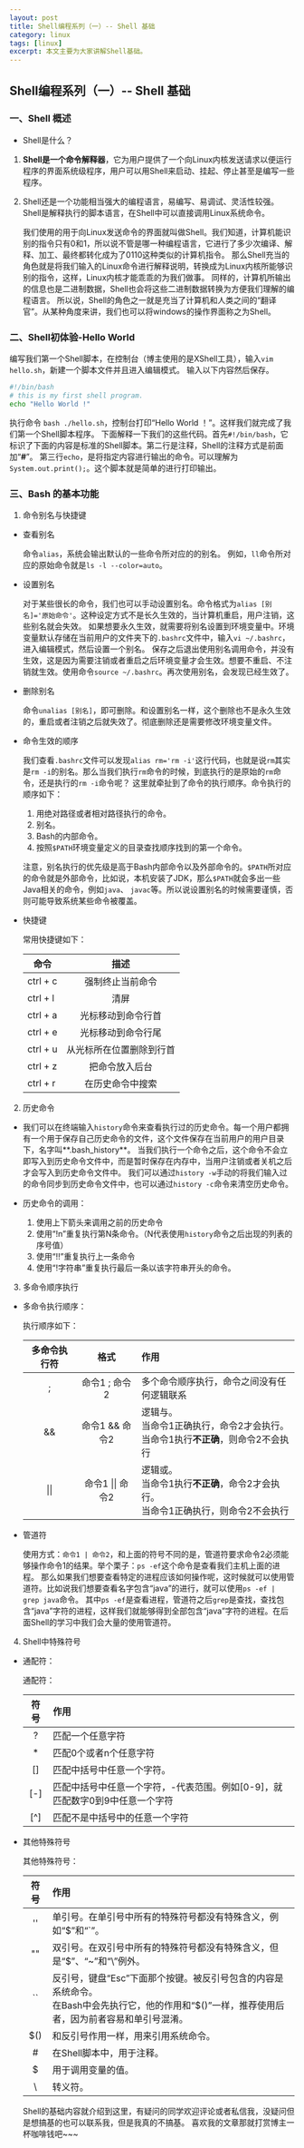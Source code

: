 ```yaml
---
layout: post
title: Shell编程系列（一）-- Shell 基础
category: linux
tags: [linux]
excerpt: 本文主要为大家讲解Shell基础。
---
```


## Shell编程系列（一）-- Shell 基础

### 一、Shell 概述

* Shell是什么？

1. **Shell是一个命令解释器**，它为用户提供了一个向Linux内核发送请求以便运行程序的界面系统级程序，用户可以用Shell来启动、挂起、停止甚至是编写一些程序。
2. Shell还是一个功能相当强大的编程语言，易编写、易调试、灵活性较强。Shell是解释执行的脚本语言，在Shell中可以直接调用Linux系统命令。

    我们使用的用于向Linux发送命令的界面就叫做Shell。我们知道，计算机能识别的指令只有0和1，所以说不管是哪一种编程语言，它进行了多少次编译、解释、加工、最终都转化成为了0110这种类似的计算机指令。
那么Shell充当的角色就是将我们输入的Linux命令进行解释说明，转换成为Linux内核所能够识别的指令，这样，Linux内核才能乖乖的为我们做事。
同样的，计算机所输出的信息也是二进制数据，Shell也会将这些二进制数据转换为方便我们理解的编程语言。
所以说，Shell的角色之一就是充当了计算机和人类之间的“翻译官”。从某种角度来讲，我们也可以将windows的操作界面称之为Shell。

### 二、Shell初体验-Hello World

编写我们第一个Shell脚本，在控制台（博主使用的是XShell工具），输入`vim hello.sh`，新建一个脚本文件并且进入编辑模式。
输入以下内容然后保存。

``` sh
#!/bin/bash
# this is my first shell program.
echo "Hello World !"
```

执行命令 `bash ./hello.sh`，控制台打印“Hello World ！”。这样我们就完成了我们第一个Shell脚本程序。
下面解释一下我们的这些代码。首先`#!/bin/bash`，它标识了下面的内容是标准的Shell脚本。第二行是注释，Shell的注释方式是前面加“**#**”。
第三行`echo`，是将指定内容进行输出的命令。可以理解为`System.out.print();`。这个脚本就是简单的进行打印输出。

### 三、Bash 的基本功能

1. 命令别名与快捷键

* 查看别名

    命令`alias`，系统会输出默认的一些命令所对应的的别名。
例如，`ll`命令所对应的原始命令就是`ls -l --color=auto`。

* 设置别名

    对于某些很长的命令，我们也可以手动设置别名。命令格式为`alias [别名]='原始命令'`。这种设定方式不是长久生效的，当计算机重启，用户注销，这些别名就会失效。
如果想要永久生效，就需要将别名设置到环境变量中。环境变量默认存储在当前用户的文件夹下的`.bashrc`文件中，输入`vi ~/.bashrc`，进入编辑模式，然后设置一个别名。
保存之后退出使用别名调用命令，并没有生效，这是因为需要注销或者重启之后环境变量才会生效。想要不重启、不注销就生效。使用命令`source ~/.bashrc`。再次使用别名，会发现已经生效了。

* 删除别名

    命令`unalias [别名]`，即可删除。和设置别名一样，这个删除也不是永久生效的，重启或者注销之后就失效了。彻底删除还是需要修改环境变量文件。

* 命令生效的顺序

    我们查看`.bashrc`文件可以发现`alias rm='rm -i'`这行代码，也就是说`rm`其实是`rm -i`的别名。那么当我们执行`rm`命令的时候，到底执行的是原始的`rm`命令，还是执行的`rm -i`命令呢？
这里就牵扯到了命令的执行顺序。命令执行的顺序如下：
    1. 用绝对路径或者相对路径执行的命令。
    2. 别名。
    3. Bash的内部命令。
    4. 按照`$PATH`环境变量定义的目录查找顺序找到的第一个命令。

    注意，别名执行的优先级是高于Bash内部命令以及外部命令的。`$PATH`所对应的命令就是外部命令，比如说，本机安装了JDK，那么`$PATH`就会多出一些Java相关的命令，例如`java`、
    `javac`等。所以说设置别名的时候需要谨慎，否则可能导致系统某些命令被覆盖。

* 快捷键

    常用快捷键如下：

    |   命令   |           描述         |
    |----------| :-------------------: |
    | ctrl + c | 强制终止当前命令        |
    | ctrl + l | 清屏                   |
    | ctrl + a | 光标移动到命令行首      |
    | ctrl + e | 光标移动到命令行尾       |
    | ctrl + u | 从光标所在位置删除到行首 |
    | ctrl + z | 把命令放入后台          |
    | ctrl + r | 在历史命令中搜索        |

2. 历史命令

* 我们可以在终端输入`history`命令来查看执行过的历史命令。每一个用户都拥有一个用于保存自己历史命令的文件，这个文件保存在当前用户的用户目录下，名字叫**.bash_history**。
当我们执行一个命令之后，这个命令不会立即写入到历史命令文件中，而是暂时保存在内存中，当用户注销或者关机之后才会写入到历史命令文件中。
我们可以通过`history -w`手动的将我们输入过的命令同步到历史命令文件中，也可以通过`history -c`命令来清空历史命令。

* 历史命令的调用：
    1. 使用上下箭头来调用之前的历史命令
    2. 使用“!n”重复执行第N条命令。（N代表使用`history`命令之后出现的列表的序号值）
    3. 使用“!!”重复执行上一条命令
    4. 使用“!字符串”重复执行最后一条以该字符串开头的命令。

3. 多命令顺序执行

* 多命令执行顺序：

    执行顺序如下：

    | 多命令执行符 | 格式             |   作用   |
    |:-----------:|:---------------: | :---    |
    |       ;     | 命令1 ; 命令2    | 多个命令顺序执行，命令之间没有任何逻辑联系 |
    |      &&     | 命令1 && 命令2   | 逻辑与。<br/>当命令1正确执行，命令2才会执行。<br/>当命令1执行**不正确**，则命令2不会执行 |
    |     \|\|    | 命令1 \|\| 命令2 | 逻辑或。<br/>当命令1执行**不正确**，命令2才会执行。<br/>当命令1正确执行，则命令2不会执行 |

* 管道符

    使用方式：`命令1 | 命令2`，和上面的符号不同的是，管道符要求命令2必须能够操作命令1的结果。举个栗子：`ps -ef`这个命令是查看我们主机上面的进程。
那么如果我们想要查看特定的进程应该如何操作呢，这时候就可以使用管道符。比如说我们想要查看名字包含“java”的进行，就可以使用`ps -ef | grep java`命令。
其中`ps -ef`是查看进程，管道符之后`grep`是查找，查找包含“java”字符的进程，这样我们就能够得到全部包含“java”字符的进程。在后面Shell的学习中我们会大量的使用管道符。

4. Shell中特殊符号

* 通配符：

    通配符：

    | 符号|       作用     |
    |:---:|:---------------|
    |  ?  | 匹配一个任意字符 |
    |  *  | 匹配0个或者n个任意字符 |
    | []  | 匹配中括号中任意一个字符。 |
    | [-] | 匹配中括号中任意一个字符，-代表范围。例如[0-9]，就匹配数字0到9中任意一个字符 |
    | [^] | 匹配不是中括号中的任意一个字符 |

* 其他特殊符号

    其他特殊符号：

    | 符号 |       作用      |
    |:---: | :---------------- |
    |  '' | 单引号。在单引号中所有的特殊符号都没有特殊含义，例如“$”和“`”。 |
    |  "" | 双引号。在双引号中所有的特殊符号都没有特殊含义，但是“$”、“~”和“\”例外。 |
    |  `` | 反引号，键盘“Esc”下面那个按键。被反引号包含的内容是系统命令。<br/>在Bash中会先执行它，他的作用和“$()”一样，推荐使用后者，因为前者容易和单引号混淆。 |
    | $() | 和反引号作用一样，用来引用系统命令。 |
    |  #  | 在Shell脚本中，用于注释。 |
    |  $  | 用于调用变量的值。 |
    |  \  | 转义符。 |

    Shell的基础内容就介绍到这里，有疑问的同学欢迎评论或者私信我，没疑问但是想搞基的也可以联系我，但是我真的不搞基。
喜欢我的文章那就打赏博主一杯咖啡钱吧~~~
